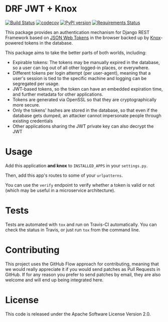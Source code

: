 DRF JWT + Knox
==============

[![Build Status](https://travis-ci.org/ssaavedra/drf-jwt-knox.svg?branch=master)](https://travis-ci.org/ssaavedra/drf-jwt-knox)
[![codecov](https://codecov.io/gh/ssaavedra/drf-jwt-knox/branch/master/graph/badge.svg)](https://codecov.io/gh/ssaavedra/drf-jwt-knox)
[![PyPI version](https://img.shields.io/pypi/v/drf-jwt-knox.svg)](https://pypi.python.org/pypi/drf-jwt-knox)
[![Requirements Status](https://requires.io/github/ssaavedra/drf-jwt-knox/requirements.svg?branch=master)](https://requires.io/github/ssaavedra/drf-jwt-knox/requirements/?branch=master)

This package provides an authentication mechanism for Django REST
Framework based on [JSON Web Tokens][JWT] in the browser backed up by
[Knox][knox]-powered tokens in the database.

This package aims to take the better parts of both worlds, including:

- Expirable tokens: The tokens may be manually expired in the
  database, so a user can log out of all other logged-in places, or
  everywhere.
- Different tokens per login attempt (per user-agent), meaning that a
  user's session is tied to the specific machine and logging can be
  segregated per usage.
- JWT-based tokens, so the token can have an embedded expiration time,
  and further metadata for other applications.
- Tokens are generated via OpenSSL so that they are cryptographically more secure.
- Only the tokens' hashes are stored in the database, so that even if
  the database gets dumped, an attacker cannot impersonate people
  through existing credentials
- Other applications sharing the JWT private key can also decrypt the JWT


Usage
=====

Add this application **and knox** to `INSTALLED_APPS` in your
`settings.py`.

Then, add this app's routes to some of your `urlpatterns`.

You can use the `verify` endpoint to verify whether a token is valid
or not (which may be useful in a microservice architecture).


Tests
=====

Tests are automated with `tox` and run on Travis-CI automatically. You
can check the status in Travis, or just run `tox` from the command
line.


Contributing
============

This project uses the GitHub Flow approach for contributing, meaning
that we would really appreciate it if you would send patches as Pull
Requests in GitHub. If for any reason you prefer to send patches by email, they are also welcome and will end up being integrated here.

License
=======

This code is released under the Apache Software License Version 2.0.


[JWT]: https://github.com/jpadilla/pyjwt
[knox]: https://github.com/James1345/django-rest-knox
